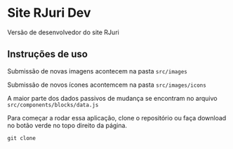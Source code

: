 # Site RJuri Dev

Versão de desenvolvedor do site RJuri

## Instruções de uso

Submissão de novas imagens acontecem na pasta `src/images`

Submissão de novos ícones acontemcem na pasta `src/images/icons`

A maior parte dos dados passivos de mudança se encontram no arquivo `src/components/blocks/data.js`

Para começar a rodar essa aplicação, clone o repositório ou faça download no botão verde no topo direito da página.

`git clone`
